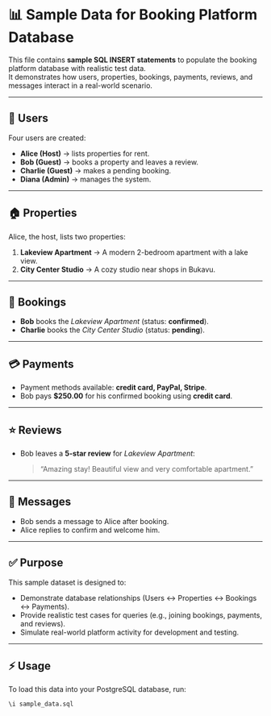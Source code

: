 # 📊 Sample Data for Booking Platform Database

This file contains **sample SQL INSERT statements** to populate the booking platform database with realistic test data.  
It demonstrates how users, properties, bookings, payments, reviews, and messages interact in a real-world scenario.

---

## 👤 Users

Four users are created:

- **Alice (Host)** → lists properties for rent.
- **Bob (Guest)** → books a property and leaves a review.
- **Charlie (Guest)** → makes a pending booking.
- **Diana (Admin)** → manages the system.

---

## 🏠 Properties

Alice, the host, lists two properties:

1. **Lakeview Apartment** → A modern 2-bedroom apartment with a lake view.
2. **City Center Studio** → A cozy studio near shops in Bukavu.

---

## 📅 Bookings

- **Bob** books the _Lakeview Apartment_ (status: **confirmed**).
- **Charlie** books the _City Center Studio_ (status: **pending**).

---

## 💳 Payments

- Payment methods available: **credit card, PayPal, Stripe**.
- Bob pays **$250.00** for his confirmed booking using **credit card**.

---

## ⭐ Reviews

- Bob leaves a **5-star review** for _Lakeview Apartment_:

  > “Amazing stay! Beautiful view and very comfortable apartment.”

---

## 💬 Messages

- Bob sends a message to Alice after booking.
- Alice replies to confirm and welcome him.

---

## ✅ Purpose

This sample dataset is designed to:

- Demonstrate database relationships (Users ↔ Properties ↔ Bookings ↔ Payments).
- Provide realistic test cases for queries (e.g., joining bookings, payments, and reviews).
- Simulate real-world platform activity for development and testing.

---

## ⚡ Usage

To load this data into your PostgreSQL database, run:

```sql
\i sample_data.sql
```
